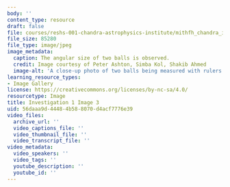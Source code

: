 ```yaml
---
body: ''
content_type: resource
draft: false
file: courses/reshs-001-chandra-astrophysics-institute/mithfh_chandra_inv1_bl_ang2.jpg
file_size: 85280
file_type: image/jpeg
image_metadata:
  caption: The angular size of two balls is observed.
  credit: Image courtesy of Peter Ashton, Simba Kol, Shakib Ahmed
  image-alt: 'A close-up photo of two balls being measured with rulers. '
learning_resource_types:
- Image Gallery
license: https://creativecommons.org/licenses/by-nc-sa/4.0/
resourcetype: Image
title: Investigation 1 Image 3
uid: 56daaa9d-4448-4b58-8070-d4acf7776e39
video_files:
  archive_url: ''
  video_captions_file: ''
  video_thumbnail_file: ''
  video_transcript_file: ''
video_metadata:
  video_speakers: ''
  video_tags: ''
  youtube_description: ''
  youtube_id: ''
---
```

